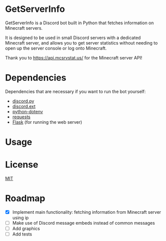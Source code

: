 # GetServerInfo
GetServerInfo is a Discord bot built in Python that fetches information on Minecraft servers.

It is designed to be used in small Discord servers with a dedicated Minecraft server, and allows you to get server statistics without needing to open up the server console or log onto Minecraft.

Thank you to https://api.mcsrvstat.us/ for the Minecraft server API!

# Dependencies
Dependencies that are necessary if you want to run the bot yourself:
- [discord.py](https://discordpy.readthedocs.io/en/stable/)
- [discord.ext](https://discordpy.readthedocs.io/en/stable/ext/commands/index.html)
- [python-dotenv](https://pypi.org/project/python-dotenv/)
- [requests](https://docs.python-requests.org/en/master/)
- [Flask](https://pypi.org/project/Flask/) (for running the web server)

# Usage

# License
[MIT](https://choosealicense.com/licenses/mit/)

# Roadmap
- [x] Implement main functionality: fetching information from Minecraft server using ip
- [ ] Make use of Discord message embeds instead of common messages
- [ ] Add graphics
- [ ] Add tests
